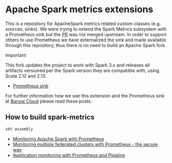 # Apache Spark metrics extensions

This is a repository for ApacheSpark metrics related custom classes (e.g. sources, sinks). We were trying to extend the Spark Metrics subsystem with a Prometheus sink but the [PR](https://github.com/apache/spark/pull/19775#issuecomment-371504349) was not merged upstream. In order to support others to use Prometheus we have externalized the sink and made available through this repository, thus there is no need to build an Apache Spark fork.

> [!IMPORTANT]
> This fork updates the project to work with Spark 3.x and releases all artifacts versioned per the Spark version they are compatible with, using Scala 2.12 and 2.13.

* [Prometheus sink](https://github.com/banzaicloud/spark-metrics/blob/master/PrometheusSink.md)

For further information how we use this extension and the Prometheus sink at [Banzai Cloud](https://banzaicloud.com/) please read these posts:

## How to build spark-metrics
    
```bash
sbt assembly
```

* [Monitoring Apache Spark with Prometheus](https://banzaicloud.com/blog/spark-monitoring/)<br/>
* [Monitoring multiple federated clusters with Prometheus - the secure way](https://banzaicloud.com/blog/prometheus-federation/)<br/>
* [Application monitoring with Prometheus and Pipeline](https://banzaicloud.com/blog/prometheus-application-monitoring/)<br/>


